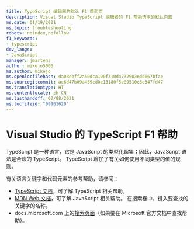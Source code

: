 ```yaml
---
title: TypeScript 编辑器的默认 F1 帮助页
description: Visual Studio TypeScript 编辑器的 F1 帮助请求的默认页面
ms.date: 01/19/2021
ms.topic: troubleshooting
robots: noindex,nofollow
f1_keywords:
- typescript
dev_langs:
- JavaScript
manager: jmartens
author: mikejo5000
ms.author: mikejo
ms.openlocfilehash: da08ebff2a50dca190f310da732903edd667bfae
ms.sourcegitcommit: ae6d47b09a439cd0e13180f5e89510e3e347fd47
ms.translationtype: HT
ms.contentlocale: zh-CN
ms.lasthandoff: 02/08/2021
ms.locfileid: "99961620"
---
```

# <a name="typescript-f1-help-for-visual-studio"></a>Visual Studio 的 TypeScript F1 帮助

TypeScript 是一种语言，它是 JavaScript 的类型化超集；因此，JavaScript 语法是合法的 TypeScript。 TypeScript 增加了有关如何使用不同类型的值的规则。

有关语言关键字和代码元素的参考帮助，请参阅：

- [TypeScript 文档](https://www.typescriptlang.org/docs)，可了解 TypeScript 相关帮助。
- [MDN Web 文档](https://developer.mozilla.org/en-US/docs/Web/JavaScript/Reference)，可了解 JavaScript 相关帮助。 在搜索框中，键入要查找的关键字的名称。
- docs.microsoft.com 上的[搜索页面](/search)（如果要在 Microsoft 官方文档中查找帮助）。

